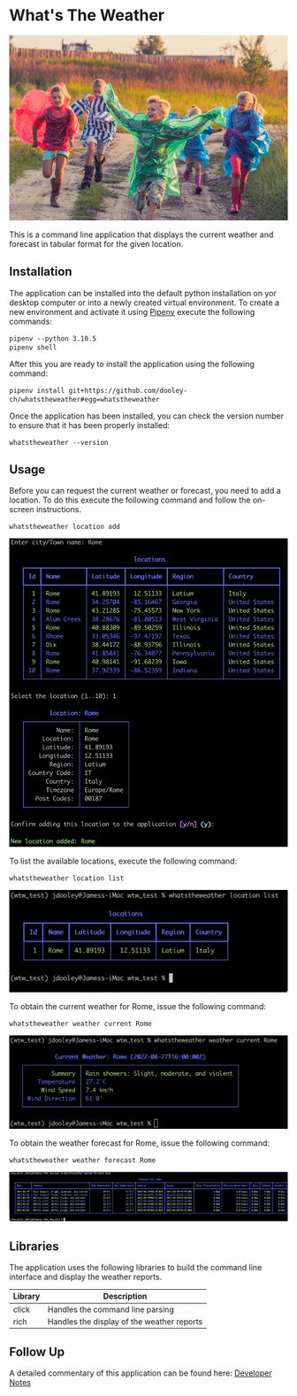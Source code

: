 # What's The Weather

![Splash](splash.jpg)

This is a command line application that displays the current weather and forecast in tabular 
format for the given location.

## Installation

The application can be installed into the default python installation on yor desktop computer or into a newly created 
virtual environment.  To create a new environment and activate it using [Pipenv](https://pipenv.pypa.io/en/latest/) 
execute the following commands:

```
pipenv --python 3.10.5
pipenv shell
```

After this you are ready to install the application using the following command:

```
pipenv install git+https://github.com/dooley-ch/whatstheweather#egg=whatstheweather
```

Once the application has been installed, you can check the version number to ensure that it has been properly installed:

```
whatstheweather --version
```

## Usage

Before you can request the current weather or forecast, you need to add a location.  To do this execute the following 
command and follow the on-screen instructions.

```
whatstheweather location add
```

![Add Location](usage_1.png)

To list the available locations, execute the following command:

```
whatstheweather location list
```

![List Locations](usage_2.png)

To obtain the current weather for Rome, issue the following command:

```
whatstheweather weather current Rome
```

![List Locations](usage_3.png)

To obtain the weather forecast for Rome, issue the following command:

```
whatstheweather weather forecast Rome
```

![List Locations](usage_4.png)

## Libraries

The application uses the following libraries to build the command line interface and display the weather reports.

| Library  | Description                                |
|----------|--------------------------------------------|
| click    | Handles the command line parsing           |
| rich     | Handles the display of the weather reports |

## Follow Up

A detailed commentary of this application can be found here: [Developer Notes](https://www.developernotes.org/2022/08/command-line-reference-application/)
 